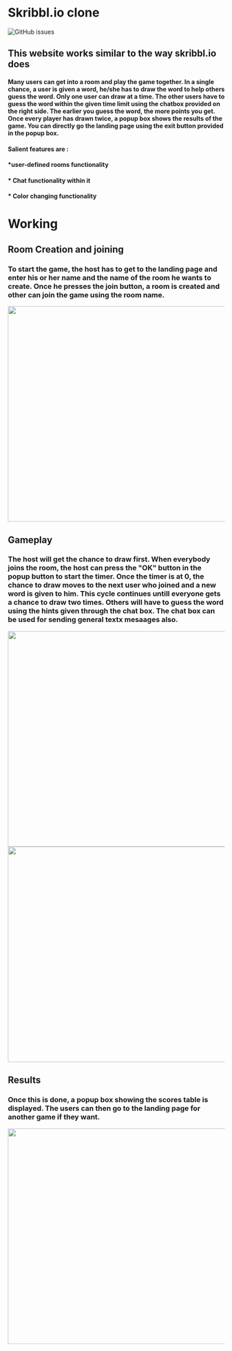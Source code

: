 # Skribbl.io clone

![GitHub issues](https://img.shields.io/github/issues/aritrasinha108/Skribbl_Clone?style=flat-square&color=red)

## This website works similar to the way skribbl.io does <br>
#### Many users can get into a room and play the game together. In a single chance, a user is given a word, he/she has to draw the word to help others guess the word. Only one user can draw at a time. The other users have to guess the word within the given time limit using the chatbox provided on the right side. The earlier you guess the word, the more points you get. Once every player has drawn twice, a popup box shows the results of the game. You can directly go the landing page using the exit button provided in the popup box.

#### Salient features are : <br>

#### \*user-defined rooms functionality <br>

#### \* Chat functionality within it <br>

#### \* Color changing functionality

# Working

## Room Creation and joining
### To start the game, the host has to get to the landing page and enter his or her name and the name of the room he wants to create. Once he presses the join button, a room is created and other can join the game using the room name. 
<img src="" alt="" height="500" width="700">

## Gameplay
### The host will get the chance to draw first. When everybody joins the room, the host can press the "OK" button in the popup button to start the timer. Once the timer is at 0, the chance to draw moves to the next user who joined and a new word is given to him. This cycle continues untill everyone gets a chance to draw two times. Others will have to guess the word using the hints given through the chat box. The chat box can be used for sending general textx mesaages also. 
<img src="" alt="" height="500" width="700">

<img src="" alt="" height="500" width="700">

## Results
### Once this is done, a popup box showing the scores table is displayed. The users can then go to the landing page for another game if they want.  
<img src="" alt="" height="500" width="700">


